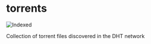 torrents 
========
![Indexed](https://img.shields.io/badge/indexed-155015-blue)

Collection of torrent files discovered in the DHT network
